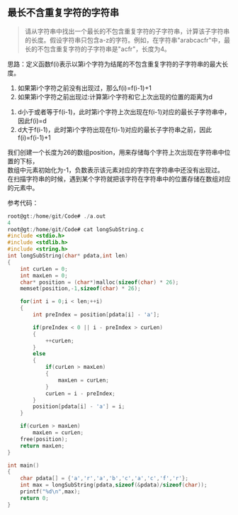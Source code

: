 ## 最长不含重复字符的字符串
> 请从字符串中找出一个最长的不包含重复字符的子字符串，计算该子字符串的长度。假设字符串只包含a-z的字符。例如，在字符串"arabcacfr"中，最长的不包含重复字符的子字符串是"acfr"，长度为4。  

思路：定义函数f(i)表示以第i个字符为结尾的不包含重复字符的子字符串的最大长度。  
1. 如果第i个字符之前没有出现过，那么f(i)=f(i-1)+1
2. 如果第i个字符之前出现过:计算第i个字符和它上次出现的位置的距离为d
1)  d小于或者等于f(i-1)，此时第i个字符上次出现在f(i-1)对应的最长子字符串中，因此f(i)=d  
2)  d大于f(i-1)，此时第i个字符出现在f(i-1)对应的最长子字符串之前，因此f(i)=f(i-1)+1  
  
我们创建一个长度为26的数组position，用来存储每个字符上次出现在字符串中位置的下标，  
数组中元素初始化为-1，负数表示该元素对应的字符在字符串中还没有出现过。  
在扫描字符串的时候，遇到某个字符就把该字符在字符串中的位置存储在数组对应的元素中。  

参考代码：
```c
root@gt:/home/git/Code# ./a.out 
4
root@gt:/home/git/Code# cat longSubString.c 
#include <stdio.h>
#include <stdlib.h>
#include <string.h>
int longSubString(char* pdata,int len)
{
	int curLen = 0;
	int maxLen = 0;
	char* position = (char*)malloc(sizeof(char) * 26);
	memset(position,-1,sizeof(char) * 26);

	for(int i = 0;i < len;++i)
	{
		int preIndex = position[pdata[i] - 'a'];

		if(preIndex < 0 || i - preIndex > curLen)
		{
			++curLen;
		}
		else
		{
			if(curLen > maxLen)
			{
				maxLen = curLen;
			}
			curLen = i - preIndex;
		}
		position[pdata[i] - 'a'] = i;
	}

	if(curLen > maxLen)
		maxLen = curLen;
	free(position);
	return maxLen;
}

int main()
{
	char pdata[] = {'a','r','a','b','c','a','c','f','r'};
	int max = longSubString(pdata,sizeof(&pdata)/sizeof(char));
	printf("%d\n",max);
	return 0;
}

```
